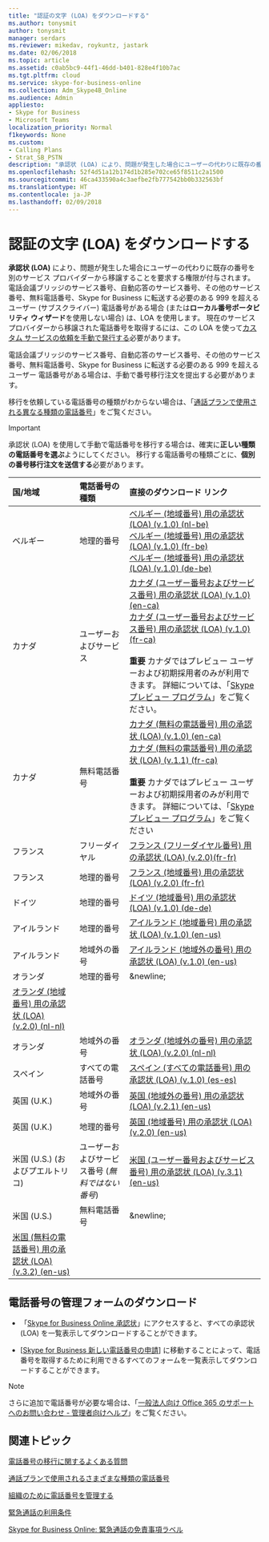 ```yaml
---
title: "認証の文字 (LOA) をダウンロードする"
ms.author: tonysmit
author: tonysmit
manager: serdars
ms.reviewer: mikedav, roykuntz, jastark
ms.date: 02/06/2018
ms.topic: article
ms.assetid: c0ab5bc9-44f1-46dd-b401-828e4f10b7ac
ms.tgt.pltfrm: cloud
ms.service: skype-for-business-online
ms.collection: Adm_Skype4B_Online
ms.audience: Admin
appliesto:
- Skype for Business
- Microsoft Teams
localization_priority: Normal
f1keywords: None
ms.custom:
- Calling Plans
- Strat_SB_PSTN
description: "承認状 (LOA) により、問題が発生した場合にユーザーの代わりに既存の番号を別のサービス プロバイダーから移譲することを要求する権限が付与されます。"
ms.openlocfilehash: 52f4d51a12b174d1b285e702ce65f8511c2a1500
ms.sourcegitcommit: 46ca433590a4c3aefbe2fb777542bb0b332563bf
ms.translationtype: HT
ms.contentlocale: ja-JP
ms.lasthandoff: 02/09/2018
---
```

# <a name="download-a-letter-of-authorization-loa"></a>認証の文字 (LOA) をダウンロードする 

**承認状 (LOA)** により、問題が発生した場合にユーザーの代わりに既存の番号を別のサービス プロバイダーから移譲することを要求する権限が付与されます。 電話会議ブリッジのサービス番号、自動応答のサービス番号、その他のサービス番号、無料電話番号、Skype for Business に転送する必要のある 999 を超えるユーザー (サブスクライバー) 電話番号がある場合 (または**ローカル番号ポータビリティ ウィザード**を使用しない場合) は、LOA を使用します。 現在のサービス プロバイダーから移譲された電話番号を取得するには、この LOA を使って[カスタム サービスの依頼を手動で発行する](manually-submit-a-custom-service-request.md)必要があります。
  
電話会議ブリッジのサービス番号、自動応答のサービス番号、その他のサービス番号、無料電話番号、Skype for Business に転送する必要のある 999 を超えるユーザー 電話番号がある場合は、手動で番号移行注文を提出する必要があります。
  
移行を依頼している電話番号の種類がわからない場合は、「[通話プランで使用される異なる種類の電話番号](different-kinds-of-phone-numbers-used-for-calling-plans.md)」をご覧ください。
  
> [!IMPORTANT]
> 承認状 (LOA) を使用して手動で電話番号を移行する場合は、確実に**正しい種類の電話番号を選ぶ**ようにしてください。 移行する電話番号の種類ごとに、**個別の番号移行注文を送信する**必要があります。
  
|**国/地域**|**電話番号の種類**|**直接のダウンロード リンク**|
|:-----|:-----|:-----|
|ベルギー  <br/> |地理的番号  <br/> |[ベルギー (地域番号) 用の承認状 (LOA) (v.1.0) (nl-be)](../downloads/loa-forms/letter-of-authorization-(loa)-for-belgium-(geographic-numbers)-(v.1.0)-(nl-be).pdf) <br/> [ベルギー (地域番号) 用の承認状 (LOA) (v.1.0) (fr-be)](../downloads/LOA-forms/letter-of-authorization-(loa)-for-belgium-(geographic-numbers)-(v.1.0)-(fr-be).pdf) <br/> [ベルギー (地域番号) 用の承認状 (LOA) (v.1.0) (de-be)](../downloads/LOA-forms/letter-of-authorization-(loa)-for-belgium-(geographic-numbers)-(v.1.0)-(de-be).pdf) <br/> |
|カナダ  <br/>  |ユーザーおよびサービス  <br/> |[カナダ (ユーザー番号およびサービス番号) 用の承認状 (LOA) (v.1.0) (en-ca)](../downloads/LOA-forms/letter-of-authorization-(loa)-for-canada-(user-and-service-numbers)-(v.1.0)-(en-ca).pdf) <br/>[カナダ (ユーザー番号およびサービス番号) 用の承認状 (LOA) (v.1.0) (fr-ca)](../downloads/LOA-forms/letter-of-authorization-(loa)-for-canada-(user-and-service-numbers)-(v.1.0)-(fr-ca).pdf) <br/> <br/> **重要** カナダではプレビュー ユーザーおよび初期採用者のみが利用できます。 詳細については、「[Skype プレビュー プログラム](https://www.skypepreview.com)」をご覧ください。 
|カナダ  <br/> |無料電話番号 <br/> |[カナダ (無料の電話番号) 用の承認状 (LOA) (v.1.0) (en-ca)](../downloads/LOA-forms/letter-of-authorization-(loa)-for-canada-(toll-free-numbers)-(v.1.0)-(en-ca).pdf) <br/> [カナダ (無料の電話番号) 用の承認状 (LOA) (v.1.1) (fr-ca)](../downloads/LOA-forms/Letter-of-authorization-(loa)-for-canada-(toll-free-numbers)-(v.1.1)-(fr-ca).pdf) <br/> <br/> **重要** カナダではプレビュー ユーザーおよび初期採用者のみが利用できます。 詳細については、「[Skype プレビュー プログラム](https://www.skypepreview.com)」をご覧ください
|フランス  <br/> |フリーダイヤル  <br/> |[フランス (フリーダイヤル番号) 用の承認状 (LOA) (v.2.0)(fr-fr)](../downloads/LOA-forms/letter-of-authorization-(loa)-for-france-(freephone-numbers)-(v.2.0)-(fr-fr).pdf) <br/> |
|フランス  <br/> |地理的番号  <br/> |[フランス (地域番号) 用の承認状 (LOA) (v.2.0) (fr-fr)](../downloads/LOA-forms/letter-of-authorization-(loa)-for-france-(geographic-numbers)-(v.2.0)-(fr-fr).pdf) <br/> |
|ドイツ  <br/> |地理的番号  <br/> |[ドイツ (地域番号) 用の承認状 (LOA) (v.1.0) (de-de)](../downloads/LOA-forms/letter-of-authorization-(loa)-for-germany-(geographic-numbers)-(v.1.0)-(de-de).pdf) <br/> |
|アイルランド  <br/> |地理的番号  <br/> |[アイルランド (地域番号) 用の承認状 (LOA) (v.1.0) (en-us)](../downloads/LOA-forms/letter-of-authorization-(loa)-for-ireland-(geographic-numbers)-(v.1.0)-(en-us).pdf) <br/> |
|アイルランド  <br/> |地域外の番号  <br/> |[アイルランド (地域外の番号) 用の承認状 (LOA) (v.1.0) (en-us)](../downloads/LOA-forms/letter-of-authorization-(loa)-for-ireland-(non-geographic-numbers)-(v.1.0)-(en-us).pdf) <br/> |
|オランダ  <br/> |地理的番号 |&newline;
            [オランダ (地域番号) 用の承認状 (LOA) (v.2.0) (nl-nl)](../downloads/LOA-forms/letter-of-authorization-(loa)-for-the-netherlands-(geographic-numbers)-(v.2.0)-(nl-nl).pdf) <br/>|
オランダ <br/> |地域外の番号 <br/> |[オランダ (地域外の番号) 用の承認状 (LOA) (v.2.0) (nl-nl)](../downloads/LOA-forms/letter-of-authorization-(loa)-for-the-netherlands-(non-geographic-numbers)-(v.2.0)-(nl-nl).pdf) <br/> |
|スペイン  <br/> |すべての電話番号  <br/> |[スペイン (すべての電話番号) 用の承認状 (LOA) (v.1.0) (es-es)](../downloads/loa-forms/letter-of-authorization-(loa)-for-spain-(all-numbers)-(v.1.0)-(es-es).pdf) <br/> |
|英国 (U.K.)  <br/> |地域外の番号  <br/> |[英国 (地域外の番号) 用の承認状 (LOA) (v.2.1) (en-us)](../downloads/loa-forms/letter-of-authorization-(loa)-for-the-u.k.-(non-geographic-numbers)-(v.2.1)-(en-us).pdf) <br/> |
|英国 (U.K.)  <br/> |地理的番号  <br/> |[英国 (地域番号) 用の承認状 (LOA) (v.2.0) (en-us)](../downloads/loa-forms/letter-of-authorization-(loa)-for-the-u.k.-(geographic-numbers)-(v.2.0)-(en-us).pdf) <br/> |
|米国 (U.S.) (およびプエルトリコ) <br/> |ユーザーおよびサービス番号 (*無料ではない番号*) <br/> |[米国 (ユーザー番号およびサービス番号) 用の承認状 (LOA) (v.3.1)(en-us)](../downloads/loa-forms/letter-of-authorization-(loa)-for-the-u.s.-(user-and-service-numbers)-(v.3.1)-(en-us).pdf) <br/> |
|米国 (U.S.)  <br/> |無料電話番号  <br/> |&newline;
            [米国 (無料の電話番号) 用の承認状 (LOA) (v.3.2) (en-us)](../downloads/loa-forms/letter-of-authorization-(loa)-for-the-u.s.-(toll-free-numbers)-(v.3.2)-(en-us).pdf) <br/> |
   
## <a name="downloads-for-phone-number-management-forms"></a>電話番号の管理フォームのダウンロード

- 「[Skype for Business Online 承認状](https://go.microsoft.com/fwlink/?LinkID=623745)」にアクセスすると、すべての承認状 (LOA) を一覧表示してダウンロードすることができます。
    
- [[Skype for Business 新しい電話番号の申請](https://go.microsoft.com/fwlink/?linkid=851581)] に移動することによって、電話番号を取得するために利用できるすべてのフォームを一覧表示してダウンロードすることができます。

> [!NOTE]
> さらに追加で電話番号が必要な場合は、「[一般法人向け Office 365 のサポートへのお問い合わせ - 管理者向けヘルプ](https://support.office.com/article/32a17ca7-6fa0-4870-8a8d-e25ba4ccfd4b)」をご覧ください。
    
## <a name="related-topics"></a>関連トピック
[電話番号の移行に関するよくある質問](transferring-phone-numbers-common-questions.md)

[通話プランで使用されるさまざまな種類の電話番号](different-kinds-of-phone-numbers-used-for-calling-plans.md)

[組織のために電話番号を管理する](../what-are-calling-plans-in-office-365/manage-phone-numbers-for-your-organization/manage-phone-numbers-for-your-organization.md)

[緊急通話の利用条件](emergency-calling-terms-and-conditions.md)

[Skype for Business Online: 緊急通話の免責事項ラベル](https://go.microsoft.com/fwlink/?LinkID=692099)

